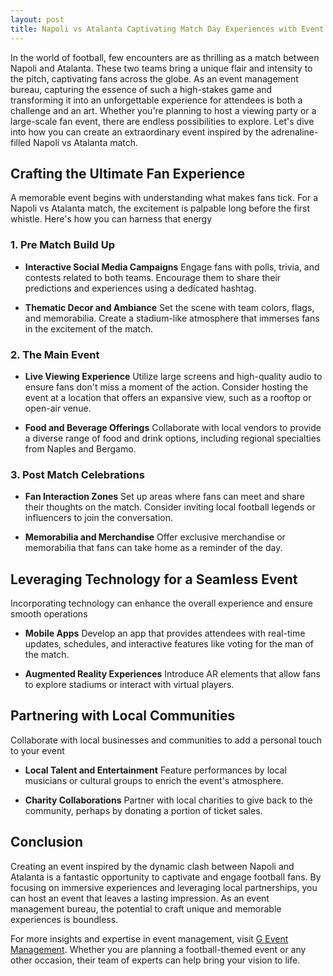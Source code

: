 ```yaml
---
layout: post
title: Napoli vs Atalanta Captivating Match Day Experiences with Event Management Mastery
---
```



In the world of football, few encounters are as thrilling as a match between Napoli and Atalanta. These two teams bring a unique flair and intensity to the pitch, captivating fans across the globe. As an event management bureau, capturing the essence of such a high-stakes game and transforming it into an unforgettable experience for attendees is both a challenge and an art. Whether you're planning to host a viewing party or a large-scale fan event, there are endless possibilities to explore. Let's dive into how you can create an extraordinary event inspired by the adrenaline-filled Napoli vs Atalanta match.

## Crafting the Ultimate Fan Experience

A memorable event begins with understanding what makes fans tick. For a Napoli vs Atalanta match, the excitement is palpable long before the first whistle. Here's how you can harness that energy

### 1. Pre Match Build Up

- **Interactive Social Media Campaigns** 
  Engage fans with polls, trivia, and contests related to both teams. Encourage them to share their predictions and experiences using a dedicated hashtag.

- **Thematic Decor and Ambiance** 
  Set the scene with team colors, flags, and memorabilia. Create a stadium-like atmosphere that immerses fans in the excitement of the match.

### 2. The Main Event

- **Live Viewing Experience**
  Utilize large screens and high-quality audio to ensure fans don't miss a moment of the action. Consider hosting the event at a location that offers an expansive view, such as a rooftop or open-air venue.

- **Food and Beverage Offerings**
  Collaborate with local vendors to provide a diverse range of food and drink options, including regional specialties from Naples and Bergamo.

### 3. Post Match Celebrations

- **Fan Interaction Zones**
  Set up areas where fans can meet and share their thoughts on the match. Consider inviting local football legends or influencers to join the conversation.

- **Memorabilia and Merchandise**
  Offer exclusive merchandise or memorabilia that fans can take home as a reminder of the day.

## Leveraging Technology for a Seamless Event

Incorporating technology can enhance the overall experience and ensure smooth operations

- **Mobile Apps**
  Develop an app that provides attendees with real-time updates, schedules, and interactive features like voting for the man of the match.

- **Augmented Reality Experiences**
  Introduce AR elements that allow fans to explore stadiums or interact with virtual players.

## Partnering with Local Communities

Collaborate with local businesses and communities to add a personal touch to your event

- **Local Talent and Entertainment**
  Feature performances by local musicians or cultural groups to enrich the event's atmosphere.

- **Charity Collaborations**
  Partner with local charities to give back to the community, perhaps by donating a portion of ticket sales.

## Conclusion

Creating an event inspired by the dynamic clash between Napoli and Atalanta is a fantastic opportunity to captivate and engage football fans. By focusing on immersive experiences and leveraging local partnerships, you can host an event that leaves a lasting impression. As an event management bureau, the potential to craft unique and memorable experiences is boundless.

For more insights and expertise in event management, visit [G Event Management](https://geventm.com/). Whether you are planning a football-themed event or any other occasion, their team of experts can help bring your vision to life.